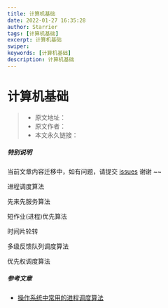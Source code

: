 ```yaml
---
title: 计算机基础
date: 2022-01-27 16:35:28
author: Starrier
tags: [计算机基础]
excerpt: 计算机基础
swiper:
keywords: [计算机基础]
description: 计算机基础
---
```


# 计算机基础

> * 原文地址：[]()
> * 原文作者：[]()
> * 本文永久链接：[]()

##### **特别说明**

当前文章内容迁移中，如有问题，请提交 [issues](https://github.com/Starrier/starrier.github.io/issues) 谢谢 ~~

进程调度算法


先来先服务算法

短作业(进程)优先算法

时间片轮转

多级反馈队列调度算法

优先权调度算法

##### 参考文章

- [操作系统中常用的进程调度算法](https://blog.csdn.net/fuzhongmin05/article/details/55802925)

